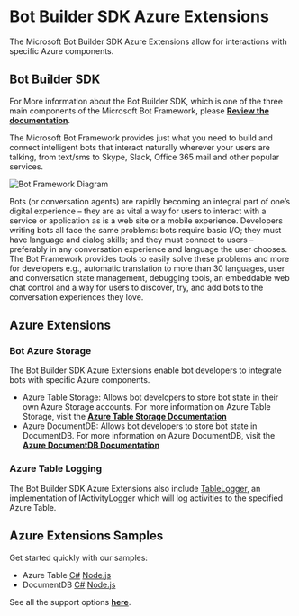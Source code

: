 # Bot Builder SDK Azure Extensions

The Microsoft Bot Builder SDK Azure Extensions allow for interactions with specific Azure components.

## Bot Builder SDK

For More information about the Bot Builder SDK, which is one of the three main components of the Microsoft Bot Framework, please **[Review the documentation](http://docs.botframework.com)**.

The Microsoft Bot Framework provides just what you need to build and connect intelligent bots that interact naturally wherever your users are talking, from text/sms to Skype, Slack, Office 365 mail and other popular services.

![Bot Framework Diagram](http://docs.botframework.com/en-us/images/faq-overview/botframework_overview_july.png)

Bots (or conversation agents) are rapidly becoming an integral part of one’s digital experience – they are as vital a way for users to interact with a service or application as is a web site or a mobile experience. Developers writing bots all face the same problems: bots require basic I/O; they must have language and dialog skills; and they must connect to users – preferably in any conversation experience and language the user chooses. The Bot Framework provides tools to easily solve these problems and more for developers e.g., automatic translation to more than 30 languages, user and conversation state management, debugging tools, an embeddable web chat control and a way for users to discover, try, and add bots to the conversation experiences they love.

## Azure Extensions

### Bot Azure Storage

The Bot Builder SDK Azure Extensions enable bot developers to integrate bots with specific Azure components. 

* Azure Table Storage: Allows bot developers to store bot state in their own Azure Storage accounts. For more information on Azure Table Storage, visit the **[Azure Table Storage Documentation](https://azure.microsoft.com/en-us/services/storage/tables/)**
* Azure DocumentDB: Allows bot developers to store bot state in DocumentDB. For more information on Azure DocumentDB, visit the **[Azure DocumentDB Documentation](https://azure.microsoft.com/en-us/services/documentdb/)**

### Azure Table Logging

The Bot Builder SDK Azure Extensions also include [TableLogger](CSharp/Library/Microsoft.Bot.Builder.Azure/TableLogger.cs), an implementation of IActivityLogger which will log activities to the specified Azure Table.

## Azure Extensions Samples

Get started quickly with our samples:

* Azure Table [C#](CSharp/Samples/AzureTable) [Node.js](Node/examples/feature-azureTable)
* DocumentDB [C#](CSharp/Samples/DocumentDb) [Node.js](Node/examples/feature-documentDb)

See all the support options **[here](https://docs.botframework.com/en-us/support/)**.


